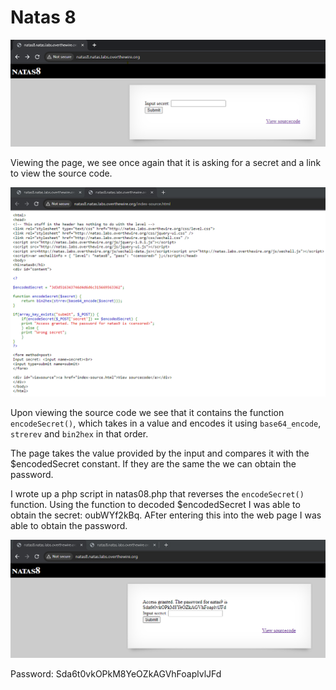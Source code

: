 # Natas 8

![Default web page appearance.](../images/natas8/defaultPage.png)

Viewing the page, we see once again that it is asking for a secret and a link to view the source code.

![Page source code.](../images/natas8/sourceCode.png)

Upon viewing the source code we see that it contains the function `encodeSecret()`, which takes in a value and encodes it using `base64_encode`, `strerev` and `bin2hex` in that order.

The page takes the value provided by the input and compares it with the $encodedSecret constant. If they are the same the we can obtain the password.

I wrote up a php script in natas08.php that reverses the `encodeSecret()` function. Using the function to decoded $encodedSecret I was able to obtain the secret: oubWYf2kBq. AFter entering this into the web page I was able to obtain the password.

![Password.](../images/natas8/password.png)

Password: Sda6t0vkOPkM8YeOZkAGVhFoaplvlJFd